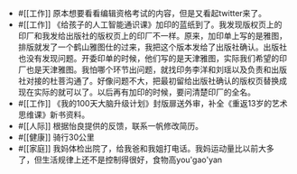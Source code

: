 - #[[工作]] 原本想要看看编辑资格考试的内容，但是又看起twitter来了。
- #[[工作]] 《给孩子的人工智能通识课》加印的蓝纸到了。我发现版权页上的印厂和我发给出版社的版权页上的印厂不一样。原来，加印单上写的是雅图，排版就发了一个鹤山雅图仕的过来，我把这个版本发给了出版社确认。出版社也没有发现问题。开委印单的时候，他们写的是天津雅图，实际我们希望的印厂也是天津雅图。我怕哪个环节出问题，就找印务李洋和刘瑶以及负责和出版社对接的杜菩沟通了。好像问题不大，把最初留给出版社确认的版权页替换成现在实际的就可以了。以后再有加印的时候，要问清楚印厂的全名。
- #[[工作]] 《我的100天大脑升级计划》封版扉送外审，补全《重返13岁的艺术思维课》新书资料。
- #[[人际]] 根据怡良提供的反馈，联系一帆修改简历。
- #[[健康]] 骑行30公里
- #[[家庭]] 我妈体检出院了，给我爸和我姐打电话。我妈运动量比以前大多了，但生活规律上还不是控制得很好，食物高you'gao'yan
